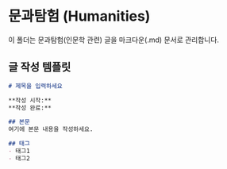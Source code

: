 # 문과탐험 (Humanities)


이 폴더는 문과탐험(인문학 관련) 글을 마크다운(.md) 문서로 관리합니다.

## 글 작성 템플릿

```markdown
# 제목을 입력하세요

**작성 시작:** 
**작성 완료:** 

## 본문
여기에 본문 내용을 작성하세요.

## 태그
- 태그1
- 태그2
```
